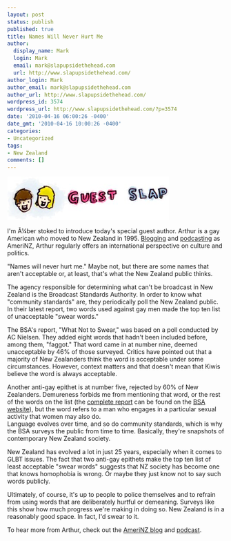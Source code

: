 ```yaml
---
layout: post
status: publish
published: true
title: Names Will Never Hurt Me
author:
  display_name: Mark
  login: Mark
  email: mark@slapupsidethehead.com
  url: http://www.slapupsidethehead.com/
author_login: Mark
author_email: mark@slapupsidethehead.com
author_url: http://www.slapupsidethehead.com/
wordpress_id: 3574
wordpress_url: http://www.slapupsidethehead.com/?p=3574
date: '2010-04-16 06:00:26 -0400'
date_gmt: '2010-04-16 10:00:26 -0400'
categories:
- Uncategorized
tags:
- New Zealand
comments: []
---
```

![Guest Slap](/wp-content/media/2007/09/guest-slap.jpg)

I'm Ã¼ber stoked to introduce today's special guest author. Arthur is a gay American who moved to New Zealand in 1995. [Blogging](http://amerinz.blogspot.com/ "Check it out!") and [podcasting](http://amerinzpodcast.com/ "Check this out too!") as AmeriNZ, Arthur regularly offers an international perspective on culture and politics.

"Names will never hurt me." Maybe not, but there are some names that aren't acceptable or, at least, that's what the New Zealand public thinks.

The agency responsible for determining what can't be broadcast in New Zealand is the Broadcast Standards Authority. In order to know what "community standards" are, they periodically poll the New Zealand public. In their latest report, two words used against gay men made the top ten list of unacceptable "swear words."

The BSA's report, "What Not to Swear," was based on a poll conducted by AC Nielsen. They added eight words that hadn't been included before, among them, "faggot." That word came in at number nine, deemed unacceptable by 46% of those surveyed. Critics have pointed out that a majority of New Zealanders think the word is acceptable under some circumstances. However, context matters and that doesn't mean that Kiwis believe the word is always acceptable.

Another anti-gay epithet is at number five, rejected by 60% of New Zealanders. Demureness forbids me from mentioning that word, or the rest of the words on the list (the [complete report](http://www.bsa.govt.nz/pdfs/What%20Not%20to%20Swear%20-%20Publication%20PDF.pdf "George Carlin couldn't have written it better.") can be found on the [BSA website](http://www.bsa.govt.nz/ "Not to be confused with the Boy Scouts of America")), but the word refers to a man who engages in a particular sexual activity that women may also do.  
Language evolves over time, and so do community standards, which is why the BSA surveys the public from time to time. Basically, they're snapshots of contemporary New Zealand society.

New Zealand has evolved a lot in just 25 years, especially when it comes to GLBT issues. The fact that two anti-gay epithets make the top ten list of least acceptable "swear words" suggests that NZ society has become one that knows homophobia is wrong. Or maybe they just know not to say such words publicly.

Ultimately, of course, it's up to people to police themselves and to refrain from using words that are deliberately hurtful or demeaning. Surveys like this show how much progress we're making in doing so. New Zealand is in a reasonably good space. In fact, I'd swear to it.

To hear more from Arthur, check out the [AmeriNZ blog](http://amerinz.blogspot.com/ "Little known fact: AmeriNZ is actually a cerimonial wine in Swahili.") and [podcast](http://amerinzpodcast.com/ "Wherein Arthur casts alien pods into one of New Zealand's many active volcanos.").

